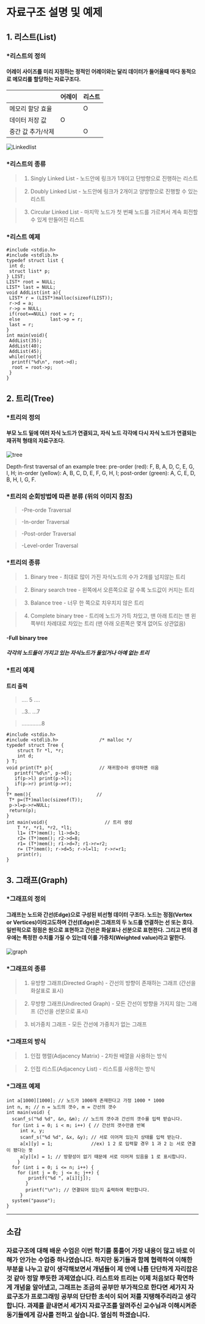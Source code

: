 # 자료구조 설명 및 예제

## 1. 리스트(List)

### *리스트의 정의

#### 어레이 사이즈를 미리 지정하는 정적인 어레이와는 달리 데이터가 들어올때 마다 동적으로 메모리를 할당하는 자료구조다.
|                |어레이|리스트|
|----------------|------|-----|
|메모리 할당 효율 |      |   O |
|데이터 저장 값   |   O  |     |
|중간 값 추가/삭제|      |   O |

![Linkedlist](https://www.geeksforgeeks.org/wp-content/uploads/gq/2013/03/Linkedlist.png)

### *리스트의 종류

> 1) Singly Linked List - 노드안에 링크가 1개이고 단방향으로 진행하는 리스트

> 2) Doubly Linked List - 노드안에 링크가 2개이고 양방향으로 진행할 수 있는 리스트

> 3) Circular Linked List - 마지막 노드가 첫 번째 노드를 가르켜서 계속 회전할 수 있게 만들어진 리스트

### *리스트 예제

```
#include <stdio.h>
#include <stdlib.h>
typedef struct list {
 int d;
 struct list* p;
} LIST;
LIST* root = NULL;
LIST* last = NULL;
void AddList(int a){
 LIST* r = (LIST*)malloc(sizeof(LIST));
 r->d = a;
 r->p = NULL;
 if(root==NULL) root = r;
 else           last->p = r;
 last = r;
}
int main(void){
 AddList(35);
 AddList(40);
 AddList(45);
 while(root){
  printf("%d\n", root->d);
  root = root->p;
 }
}
```


## 2. 트리(Tree)

### *트리의 정의

#### 부모 노드 밑에 여러 자식 노드가 연결되고, 자식 노드 각각에 다시 자식 노드가 연결되는 재귀적 형태의 자료구조다.

![tree](https://upload.wikimedia.org/wikipedia/commons/thumb/d/dc/Sorted_binary_tree_ALL.svg/400px-Sorted_binary_tree_ALL.svg.png)

Depth-first traversal of an example tree: pre-order (red): F, B, A, D, C, E, G, I, H; in-order (yellow): A, B, C, D, E, F, G, H, I; post-order (green): A, C, E, D, B, H, I, G, F.

### *트리의 순회방법에 따른 분류 (위의 이미지 참조)

> -Pre-orde Traversal

> -In-order Traversal

> -Post-order Traversal

> -Level-order Traversal

### *트리의 종류

> 1) Binary tree - 최대로 많이 가진 자식노드의 수가 2개를 넘지않는 트리

> 2) Binary search tree - 왼쪽에서 오른쪽으로 갈 수록 노드값이 커지는 트리

> 3) Balance tree - 너무 한 쪽으로 치우치지 않은 트리

> 4) Complete binary tree - 트리에 노드가 가득 차있고, 맨 아래 트리는 맨 왼쪽부터 차례대로 차있는 트리 (맨 아래 오른쪽은 몇개 없어도 상관없음)

#### -Full binary tree
##### 각각의 노드들이 가지고 있는 자식노드가 둘있거나 아예 없는 트리

### *트리 예제

#### 트리 출력
>.... 5  ....

>..3.. ...7

>.............8
``` 
#include <stdio.h>
#include <stdlib.h>               /* malloc */
typedef struct Tree {
    struct Tr *l, *r;
    int d;
} T;
void print(T* p){                 // 재귀함수라 생각하면 쉬움
   printf("%d\n", p->d);
   if(p->l) print(p->l);
   if(p->r) print(p->r);    
}
T* mem(){                        //
 T* p=(T*)malloc(sizeof(T));
 p->l=p->r=NULL;
 return(p);
}
int main(void){                     // 트리 생성
    T *r, *r1, *r2, *l1;
    l1= (T*)mem(); l1->d=3; 
    r2= (T*)mem(); r2->d=8; 
    r1= (T*)mem(); r1->d=7; r1->r=r2;
    r= (T*)mem(); r->d=5; r->l=l1;  r->r=r1;
    print(r);
}
```


## 3. 그래프(Graph)

### *그래프의 정의

#### 그래프는 노드와 간선(Edge)으로 구성된 비선형 데이터 구조다. 노드는 정점(Vertex or Vertices)이라고도하며 간선(Edge)은 그래프의 두 노드를 연결하는 선 또는 호다. 일반적으로 정점은 원으로 표현하고 간선은 화살표나 선분으로 표현한다. 그리고 변의 경우에는 특정한 수치를 가질 수 있는데 이를 가중치(Weighted value)라고 말한다.

![graph](https://www.geeksforgeeks.org/wp-content/uploads/undirectedgraph.png)

### *그래프의 종류

> 1) 유방향 그래프(Directed Graph) - 간선의 방향이 존재하는 그래프 (간선을 화살표로 표시)

> 2) 무방향 그래프(Undirected Graph) - 모든 간선이 방향을 가지지 않는 그래프 (간선을 선분으로 표시)

> 3) 비가중치 그래프 - 모든 간선에 가중치가 없는 그래프

### *그래프의 방식

> 1) 인접 행렬(Adjacency Matrix) - 2차원 배열을 사용하는 방식

> 2) 인접 리스트(Adjacency List) - 리스트를 사용하는 방식

### *그래프 예제

```
int a[1000][1000]; // 노드가 1000개 존재한다고 가정 1000 * 1000
int n, m; // n = 노드의 갯수, m = 간선의 갯수
int main(void) {
  scanf_s("%d %d", &n, &m); // 노드의 갯수과 간선의 갯수를 입력 받습니다.
  for (int i = 0; i < m; i++) { // 간선의 갯수만큼 반복
     int x, y;
     scanf_s("%d %d", &x, &y); // 서로 이어져 있는지 상태를 입력 받는다.
     a[x][y] = 1;              //ex) 1 2 로 입력할 경우 1 과 2 는 서로 연결이 됐다는 뜻
     a[y][x] = 1; // 방향성이 없기 때문에 서로 이어져 있음을 1 로 표시합니다.
    }
  for (int i = 0; i <= n; i++) {
    for (int j = 0; j <= n; j++) {
        printf("%d ", a[i][j]);
	   }
	   printf("\n"); // 연결되어 있는지 출력하여 확인합니다.
	 }
  system("pause");
}
```

<hr/>

## 소감

### 자료구조에 대해 배운 수업은 이번 학기를 통틀어 가장 내용이 많고 바로 이해가 안가는 수업중 하나였습니다. 하지만 동기들과 함께 협력하여 이해한 부분을 나누고 같이 생각해보면서 개념들이 제 안에 나름 단단하게 자리잡은 것 같아 정말 뿌듯한 과제였습니다. 리스트와 트리는 이제 처음보다 확연하게 개념을 알아냈고, 그래프는 조금의 공부만 부가적으로 한다면 세가지 자료구조가 프로그래밍 공부의 단단한 초석이 되어 저를 지탱해주리라고 생각합니다. 과제를 끝내면서 세가지 자료구조를 알려주신 교수님과 이해시켜준 동기들에게 감사를 전하고 싶습니다. 열심히 하겠습니다.
